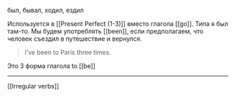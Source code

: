 был, бывал, ходил, ездил

Используется в [[Present Perfect (1-3)]] вместо глагола [[go]]. Типа я был там-то. Мы будем употреблять [[been]], если предполагаем, что человек съездил в путешествие и вернулся.

>I’ve been to Paris three times.

Это 3 форма глагола to [[be]]


 
 ---
 [[Irregular verbs]]